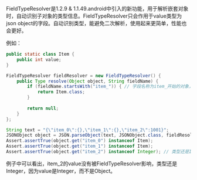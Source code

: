 FieldTypeResolver是1.2.9 & 1.1.49.android中引入的新功能，用于解析嵌套对象时，自动识别子对象的类型信息。FieldTypeResolver只会作用于value类型为json object的字段。自动识别类型，能避免二次解析，使用起来更简单，性能也会更好。

例如：

```java
public static class Item {
    public int value;
}

FieldTypeResolver fieldResolver = new FieldTypeResolver() {
    public Type resolve(Object object, String fieldName) {
        if (fieldName.startsWith("item_")) { // 字段名称为item_开始的对象，识别类型为Item
            return Item.class;
        }
        
        return null;
    }
};

String text = "{\"item_0\":{},\"item_1\":{},\"item_2\":1001}";
JSONObject object = JSON.parseObject(text, JSONObject.class, fieldResolver);
Assert.assertTrue(object.get("item_0") instanceof Item);
Assert.assertTrue(object.get("item_1") instanceof Item);
Assert.assertTrue(object.get("item_2") instanceof Integer); // 类型还是Integer，因为value是Integer，而不是Object。
```
例子中可以看出，item_2的value没有被FieldTypeResolver影响，类型还是Integer，因为value是Integer，而不是Object。